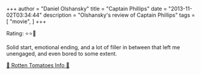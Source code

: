 +++
author = "Daniel Olshansky"
title = "Captain Phillips"
date = "2013-11-02T03:34:44"
description = "Olshansky's review of Captain Phillips"
tags = [
    "movie",
]
+++

Rating: ⭐⭐🌟

Solid start, emotional ending, and a lot of filler in between that left me unengaged, and even bored to some extent.

[🍅 Rotten Tomatoes Info 🍅](https://www.rottentomatoes.com//m/captain_phillips)